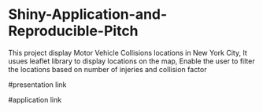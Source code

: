 # Shiny-Application-and-Reproducible-Pitch
This project display Motor Vehicle Collisions locations in New York City, It usues leaflet library to display locations on the map, Enable the user to filter the locations based on number of injeries and collision factor

#presentation link

#application link

